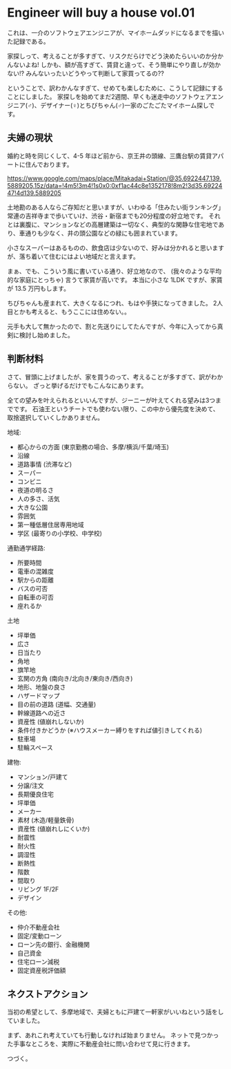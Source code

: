# Engineer will buy a house vol.01

これは、一介のソフトウェアエンジニアが、マイホームダッドになるまでを描いた記録である。

家探しって、考えることが多すぎて、リスクだらけでどう決めたらいいのか分かんないよね!
しかも、額が高すぎて、賃貸と違って、そう簡単にやり直しが効かない!?
みんないったいどうやって判断して家買ってるの??

ということで、訳わかんなすぎて、せめても楽しむために、こうして記録にすることにしました。
家探しを始めてまだ2週間、早くも迷走中のソフトウェアエンジニア(♂)、デザイナー(♀)とちびちゃん(♂)一家のごたごたマイホーム探しです。


## 夫婦の現状

婚約と時を同じくして、4-5 年ほど前から、京王井の頭線、三鷹台駅の賃貸アパートに住んでおります。

https://www.google.com/maps/place/Mitakadai+Station/@35.6922447,139.5889205,15z/data=!4m5!3m4!1s0x0:0xf1ac44c8e1352178!8m2!3d35.6922447!4d139.5889205

土地勘のある人ならご存知だと思いますが、いわゆる「住みたい街ランキング」常連の吉祥寺まで歩いていけ、渋谷・新宿までも20分程度の好立地です。
それとは裏腹に、マンションなどの高層建築は一切なく、典型的な閑静な住宅地であり、車通りも少なく、井の頭公園などの緑にも囲まれています。

小さなスーパーはあるものの、飲食店は少ないので、好みは分かれると思いますが、落ち着いて住むにはよい地域だと言えます。

まぁ、でも、こういう風に書いている通り、好立地なので、 (我々のような平均的な家庭にとっちゃ) 言うて家賃が高いです。
本当に小さな 1LDK ですが、家賃が 13.5 万円もします。

ちびちゃんも産まれて、大きくなるにつれ、もはや手狭になってきました。
2人目とかも考えると、もうここには住めない。。

元手も大して無かったので、割と先送りにしてたんですが、今年に入ってから真剣に検討し始めました。


## 判断材料

さて、冒頭に上げましたが、家を買うのって、考えることが多すぎて、訳がわからない。
ざっと挙げるだけでもこんなにあります。

全ての望みを叶えられるといいんですが、ジーニーが叶えてくれる望みは3つまでです。
石油王というチートでも使わない限り、この中から優先度を決めて、取捨選択していくしかありません。

地域:

- 都心からの方面 (東京勤務の場合、多摩/横浜/千葉/埼玉)
- 沿線
- 道路事情 (渋滞など)
- スーパー
- コンビニ
- 夜道の明るさ
- 人の多さ、活気
- 大きな公園
- 雰囲気
- 第一種低層住居専用地域
- 学区 (最寄りの小学校、中学校)

通勤通学経路:

- 所要時間
- 電車の混雑度
- 駅からの距離
- バスの可否
- 自転車の可否
- 座れるか

土地

- 坪単価
- 広さ
- 日当たり
- 角地
- 旗竿地
- 玄関の方角 (南向き/北向き/東向き/西向き)
- 地形、地盤の良さ
- ハザードマップ
- 目の前の道路 (道幅、交通量)
- 幹線道路への近さ
- 資産性 (値崩れしないか)
- 条件付きかどうか (※ハウスメーカー縛りをすれば値引きしてくれる)
- 駐車場
- 駐輪スペース

建物:

- マンション/戸建て
- 分譲/注文
- 長期優良住宅
- 坪単価
- メーカー
- 素材 (木造/軽量鉄骨)
- 資産性 (値崩れしにくいか)
- 耐震性
- 耐火性
- 調湿性
- 断熱性
- 階数
- 間取り
- リビング 1F/2F
- デザイン

その他:

- 仲介不動産会社
- 固定/変動ローン
- ローン先の銀行、金融機関
- 自己資金
- 住宅ローン減税
- 固定資産税評価額


## ネクストアクション

当初の希望として、多摩地域で、夫婦ともに戸建て一軒家がいいねという話をしていました。

まず、あれこれ考えていても行動しなければ始まりません。
ネットで見つかった手事なところを、実際に不動産会社に問い合わせて見に行きます。

つづく。
